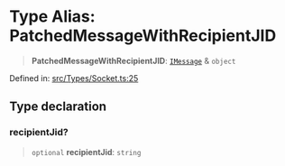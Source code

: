# Type Alias: PatchedMessageWithRecipientJID

> **PatchedMessageWithRecipientJID**: [`IMessage`](../namespaces/proto/interfaces/IMessage.md) & `object`

Defined in: [src/Types/Socket.ts:25](https://github.com/Fokusdotid/bail/blob/dad8cbc7bd41e0c17126095b0fc017b92c3d85cf/src/Types/Socket.ts#L25)

## Type declaration

### recipientJid?

> `optional` **recipientJid**: `string`
